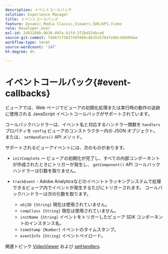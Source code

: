 ```yaml
---
description: イベントコールバック
solution: Experience Manager
title: イベントコールバック
feature: Dynamic Media Classic,Viewers,SDK/API,Video
role: Developer,User
exl-id: 2493208b-9030-49fa-b1fd-2f2bd524bce6
source-git-commit: f4db71f503749f086c86353578afe9dc368d04ae
workflow-type: tm+mt
source-wordcount: '147'
ht-degree: 0%

---
```


# イベントコールバック{#event-callbacks}

ビューアでは、Web ページでビューアの初期化処理または実行時の動作の追跡に使用される JavaScript イベントコールバックがサポートされています。

コールバックハンドラーは、イベント名と対応するハンドラー関数を `handlers` プロパティを `config` ビューアのコンストラクター内の JSON オブジェクト。 または、 `setHandlers()` API メソッド。

サポートされるビューアイベントには、次のものがあります。

* `initComplete`  — ビューアの初期化が完了し、すべての内部コンポーネントが作成されたときにトリガーが発生し、 `getComponent()` API コールバックハンドラーは引数を取りません。

* `trackEvent` - Adobe Analyticsなどのイベントトラッキングシステムで処理できるビューア内でイベントが発生するたびにトリガーされます。 コールバックハンドラーは次の引数を取ります。

   * `objID {String}` 現在は使用されていません。
   * `compClass {String}` 現在は使用されていません。
   * `instName {String}` イベントをトリガーしたビューア SDK コンポーネントのインスタンス名。
   * `timeStamp {Number}` イベントのタイムスタンプ。
   * `eventInfo {String}` イベントペイロード。

関連トピック [VideoViewer](../../c-html5-s7-aem-asset-viewers/c-html5-video-reference/c-html5-video-viewer-20-javascriptapiref/r-html5-video-viewer-20-javascriptapiref-videoviewer.md#reference-bfad5aa071c74a66a23c39a9b48dedb0) および [setHandlers](../../c-html5-s7-aem-asset-viewers/c-html5-video-reference/c-html5-video-viewer-20-javascriptapiref/r-html5-video-viewer-20-javascriptapiref-sethandlers.md#reference-22b373b37e8943a7be5c4d4cc21ed926).

